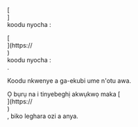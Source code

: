 [<br host>]<br action>koodu nyocha :<br code>

[<br host>](https://<br host>)<br action>koodu nyocha :<br code>.

Koodu nkwenye a ga-ekubi ume n'otu awa.

Ọ bụrụ na i tinyebeghị akwụkwọ maka [<br host>](https://<br host>)<br action>, biko leghara ozi a anya.
